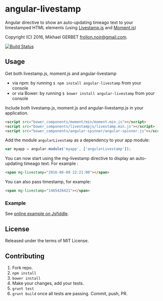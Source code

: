 # angular-livestamp

Angular directive to show an auto-updating timeago text to your timestamped HTML elements (using [Livestamp.js](https://mattbradley.github.io/livestampjs/) and [Moment.js](http://momentjs.com/))

Copyright (C) 2016, Mikhael GERBET <frollon.noir@gmail.com>.

[![Build Status](https://travis-ci.org/MikhaelGerbet/angular-livestamp.png?branch=master)](https://travis-ci.org/MikhaelGerbet/angular-livestamp)

## Usage

Get both livestamp.js, moment.js and angular-livestamp

- via npm: by running ``` $ npm install angular-livestamp ``` from your console
- or via Bower: by running ``` $ bower install angular-livestamp ``` from your console

Include both livestamp.js, moment.js and angular-livestamp.js in your application.

```html
<script src="bower_components/moment/min/moment.min.js"></script>
<script src="bower_components/livestampjs/livestamp.min.js"></script>
<script src="bower_components/angular-spinner/angular-spinner.js"></script>
```

Add the module `angularLivestamp` as a dependency to your app module:

```js
var myapp = angular.module('myapp', ['angularLivestamp']);
```

You can now start using the mg-livestamp directive to display an auto-updating timeago text.
For example :

```html
<span mg-livestamp="2016-06-09 22:21:00"></span>
```

You can also pass timestamp, for example:

```html
<span mg-livestamp="1465426421"></span>
```

### Example

See [online example on Jsfiddle](http://soon).

## License

Released under the terms of MIT License.

## Contributing

1. Fork repo.
2. `npm install`
3. `bower install`
4. Make your changes, add your tests.
5. `grunt test`
6. `grunt build` once all tests are passing. Commit, push, PR.